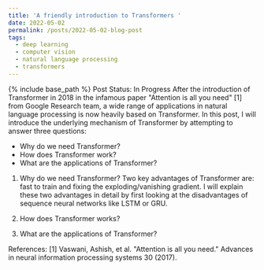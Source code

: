 ```yaml
---
title: 'A friendly introduction to Transformers '
date: 2022-05-02
permalink: /posts/2022-05-02-blog-post
tags:
  - deep learning 
  - computer vision
  - natural language processing
  - transformers
---
```

{% include base_path %}
Post Status: In Progress
After the introduction of Transformer in 2018 in the infamous paper "Attention is all you need" [1] from Google Research team, a wide range of applications in natural language processing is now heavily based on Transformer. In this post, I will introduce the underlying mechanism of Transformer by attempting to answer three questions:
- Why do we need Transformer?
- How does Transformer work? 
- What are the applications of Transformer?

1. Why do we need Transformer?
Two key advantages of Transformer are: fast to train and fixing the exploding/vanishing gradient. I will explain these two advantages in detail by first looking at the disadvantages of sequence neural networks like LSTM or GRU.   

2. How does Transformer works?

3. What are the applications of Transformer?

References:
[1] Vaswani, Ashish, et al. "Attention is all you need." Advances in neural information processing systems 30 (2017).
